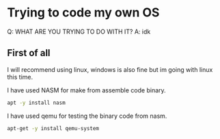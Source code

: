 # Trying to code my own OS
Q: WHAT ARE YOU TRYING TO DO WITH IT? A: idk

## First of all
I will recommend using linux, windows is also fine but im going with linux this time.

I have used NASM for make from assemble code binary.
```bash
apt -y install nasm
```
I have used qemu for testing the binary code from nasm.
```bash
apt-get -y install qemu-system
```
